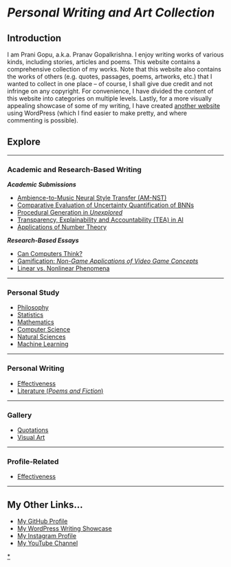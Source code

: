 # _Personal Writing and Art Collection_
## Introduction
I am Prani Gopu, a.k.a. Pranav Gopalkrishna. I enjoy writing works of various kinds, including stories, articles and poems. This website contains a comprehensive collection of my works. Note that this website also contains the works of others (e.g. quotes, passages, poems, artworks, etc.) that I wanted to collect in one place – of course, I shall give due credit and not infringe on any copyright. For convenience, I have divided the content of this website into categories on multiple levels. Lastly, for a more visually appealing showcase of some of my writing, I have created [another website](https://pranigopu.wordpress.com/) using WordPress (which I find easier to make pretty, and where commenting is possible).

## Explore

---

### Academic and Research-Based Writing
**_Academic Submissions_**

- [Ambience-to-Music Neural Style Transfer (AM-NST)](https://app.readytensor.ai/publications/ambiencetomusic-neural-style-transfer-amnst-2CirVDc5nt0b)
- [Comparative Evaluation of Uncertainty Quantification of BNNs](https://pranigopu.github.io/academic-and-research-based-writing/comparative-evaluation-of-uncertainty-quantification-of-bnns.pdf)
- [Procedural Generation in _Unexplored_](https://pranigopu.github.io/academic-and-research-based-writing/procedural-generation-in-unexplored.pdf)
- [Transparency, Explainability and Accountability (TEA) in AI](https://pranigopu.github.io/academic-and-research-based-writing/report-on-transparency-explainability-and-accountability-in-ai.pdf)
- [Applications of Number Theory](https://pranigopu.github.io/academic-and-research-based-writing/applications-of-number-theory)

**_Research-Based Essays_**

- [Can Computers Think?](https://pranigopu.github.io/academic-and-research-based-writing/can-computers-think.html)
- [Gamification: _Non-Game Applications of Video Game Concepts_](https://pranigopu.github.io/academic-and-research-based-writing/gamification.html)
-  [Linear vs. Nonlinear Phenomena](https://pranigopu.github.io/academic-and-research-based-writing/linear-vs-nonlinear-phenomena.html)

---

### Personal Study
- [Philosophy](https://pranigopu.github.io/philosophy)
- [Statistics](https://pranigopu.github.io/statistics)
- [Mathematics](https://pranigopu.github.io/mathematics)
- [Computer Science](https://pranigopu.github.io/computer-science)
- [Natural Sciences](https://pranigopu.github.io/natural-sciences)
- [Machine Learning](https://pranigopu.github.io/machine-learning)

---

### Personal Writing
- [Effectiveness](https://pranigopu.github.io/effectiveness)
- [Literature (_Poems and Fiction_)](https://pranigopu.github.io/literature)

---

### Gallery
- [Quotations](https://pranigopu.github.io/quotations.html)
- [Visual Art](https://pranigopu.github.io/visual-art)

---

### Profile-Related
- [Effectiveness](https://pranigopu.github.io/effectiveness)


---

## My Other Links...

- [My GitHub Profile](https://github.com/pranigopu)
- [My WordPress Writing Showcase](https://pranigopu.wordpress.com)
- [My Instagram Profile](https://www.instagram.com/pranigopu)
- [My YouTube Channel](https://www.youtube.com/channel/UCcDIAVsQ2kmQLy2Dcnyd_ig)

[*](https://pranigopu.github.io/handbook)